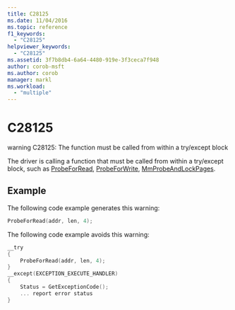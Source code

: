 ```yaml
---
title: C28125
ms.date: 11/04/2016
ms.topic: reference
f1_keywords:
  - "C28125"
helpviewer_keywords:
  - "C28125"
ms.assetid: 3f7b8db4-6a64-4480-919e-3f3ceca7f948
author: corob-msft
ms.author: corob
manager: markl
ms.workload:
  - "multiple"
---
```

# C28125
warning C28125: The function must be called from within a try/except block

 The driver is calling a function that must be called from within a try/except block, such as [ProbeForRead](/windows-hardware/drivers/ddi/content/wdm/nf-wdm-probeforread), [ProbeForWrite](/windows-hardware/drivers/ddi/content/wdm/nf-wdm-probeforwrite), [MmProbeAndLockPages](/windows-hardware/drivers/ddi/content/wdm/nf-wdm-mmprobeandlockpages).

## Example
 The following code example generates this warning:

```cpp
ProbeForRead(addr, len, 4);
```

 The following code example avoids this warning:

```cpp
__try
{
    ProbeForRead(addr, len, 4);
}
__except(EXCEPTION_EXECUTE_HANDLER)
{
    Status = GetExceptionCode();
    ... report error status
}
```
